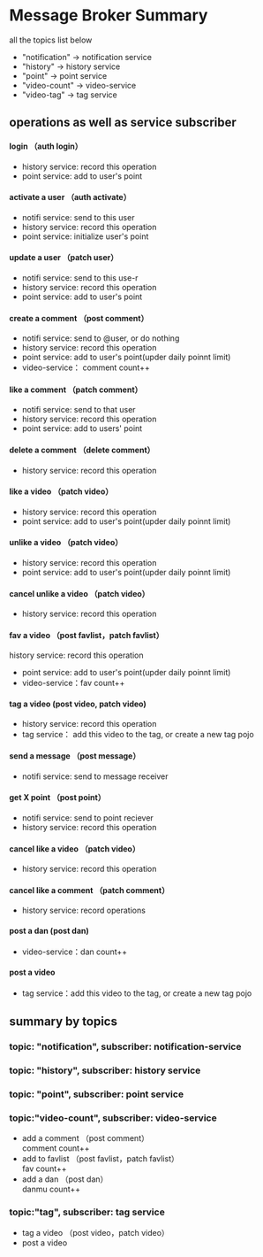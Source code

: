 # Message Broker Summary
all the topics list below
- "notification" -> notification service  
- "history" -> history service
- "point" -> point service
- "video-count" -> video-service
- "video-tag" -> tag service
## operations as well as service subscriber
#### login  （auth login）   
- history service: record this operation  
- point service: add to user's point  
#### activate a user （auth activate）  
- notifi service: send to this user  
- history service: record this operation  
- point service: initialize user's point  
#### update a user  （patch user）  
- notifi service: send to this use-r  
- history service: record this operation  
- point service: add to user's point  
#### create a comment  （post comment）  
- notifi service: send to @user, or do nothing  
- history service: record this operation  
- point service: add to user's point(upder daily poinnt limit)  
- video-service： comment count++  
#### like a comment  （patch comment）  
- notifi service: send to that user  
- history service: record this operation  
- point service: add to users' point  
#### delete a comment   （delete comment）  
- history service: record this operation  
#### like a video  （patch video）   
- history service: record this operation  
- point service: add to user's point(upder daily poinnt limit)
#### unlike a video  （patch video）  
- history service: record this operation   
- point service: add to user's point(upder daily poinnt limit) 
#### cancel unlike a video  （patch video）    
- history service: record this operation    
#### fav a video  （post favlist，patch favlist）    
history service: record this operation  
- point service: add to user's point(upder daily poinnt limit)  
- video-service：fav count++    
#### tag a video (post video, patch video)  
- history service: record this operation   
- tag service： add this video to the tag, or create a new tag pojo    
#### send a message  （post message）  
- notifi service: send to message receiver   
#### get X point  （post point）  
- notifi service: send to point reciever   
- history service: record this operation  
#### cancel like a video  （patch video）  
- history service: record this operation    
#### cancel like a comment  （patch comment）   
- history service: record operations  
#### post a dan (post dan)  
- video-service：dan count++    
#### post a video   
- tag service：add this video to the tag, or create a new tag pojo
## summary by topics
### topic: "notification", subscriber: notification-service
### topic: "history", subscriber: history service
### topic: "point", subscriber: point service
### topic:"video-count", subscriber: video-service
- add a comment （post comment）   
comment count++
- add to favlist  （post favlist，patch favlist）  
fav count++
- add a dan  （post dan）  
danmu count++
### topic:"tag", subscriber: tag service
- tag a video （post video，patch video） 
- post a video
